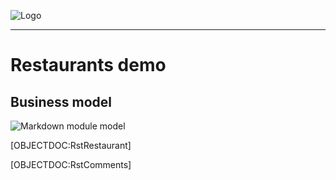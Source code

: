 ![Logo](https://www.simplicite.io/resources/logos/logo250.png)
* * *

Restaurants demo
================

Business model
--------------

![Markdown module model]([MODEL:RestaurantsDemo])

[OBJECTDOC:RstRestaurant]

[OBJECTDOC:RstComments]